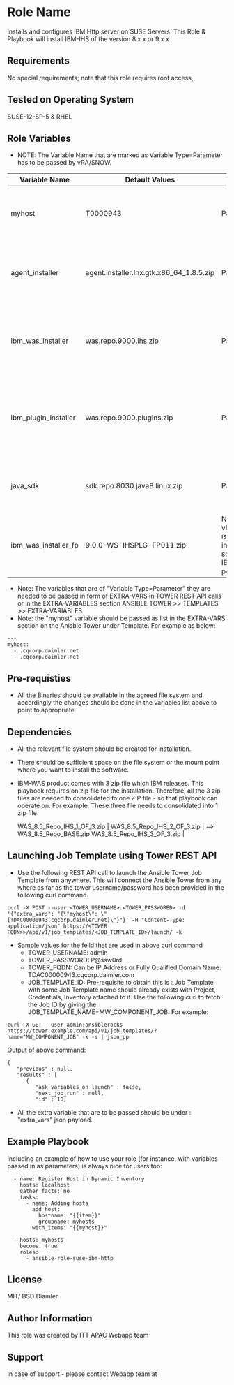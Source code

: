 Role Name
=========

Installs and configures IBM Http server on SUSE Servers.
This Role & Playbook will install IBM-IHS of the version 8.x.x or 9.x.x

Requirements
------------

No special requirements; note that this role requires root access,

Tested on Operating System
--------------------------

SUSE-12-SP-5 & RHEL

Role Variables
--------------

* NOTE: The Variable Name that are marked as Variable Type=Parameter has to be passed by vRA/SNOW.

| Variable Name | Default Values | Variable Type | Comments |
|------------------------|---------------------------|---------------------------|------------------------------|
| myhost | T0000943 | Parameter | Need to passed by vRA/SNOW in form of EXTRA-VARS Ansible Tower. It can be IP Address or FQDN |
| agent_installer | agent.installer.lnx.gtk.x86_64_1.8.5.zip | Parameter/Internal | It is file name which can change based on the WAS software Binaries. Daimler to decide whether it will be Parameter/Internal |
| ibm_was_installer | was.repo.9000.ihs.zip | Parameter/Internal | It is file name. IBM-IHS installer it can be 8.X.X or 9.x.x version of IBM-WAS. Daimler to decide whether it will be Parameter/Internal |
| ibm_plugin_installer | was.repo.9000.plugins.zip | Parameter/Internal | It is file name. IBM-IHS-PLUGIN installer it can be 8.X.X or 9.x.x version of IBM-WAS. Daimler to decide whether it will be Parameter/Internal |
| java_sdk | sdk.repo.8030.java8.linux.zip | Parameter/Internal | It is file name. JAVA sdk binary. Daimler to decide whether it should be Parameter/Internal |
| ibm_was_installer_fp | 9.0.0-WS-IHSPLG-FP011.zip | Need to pass by vRA/SNOW. This is the FixPack installation software which IBM release periodically |

* Note: The variables that are of "Variable Type=Parameter" they are needed to be passed in form of EXTRA-VARS in TOWER REST API calls or in the EXTRA-VARIABLES section ANSIBLE TOWER >> TEMPLATES >> EXTRA-VARIABLES
* Note: the "myhost" variable should be passed as list in the EXTRA-VARS section on the Anisble Tower under Template. For example as below:
```
---
myhost:
  - .cqcorp.daimler.net
  - .cqcorp.daimler.net
```

Pre-requisties
--------------

* All the Binaries should be available in the agreed file system and accordingly the changes should be done in the variables list above to point to appropriate

Dependencies
------------
* All the relevant file system should be created for installation.
* There should be sufficient space on the file system or the mount point where you want to install the software.
* IBM-WAS product comes with 3 zip file which IBM releases. This playbook requires on zip file for the installation. Therefore, all the 3 zip files are needed to consolidated to one ZIP file - so that playbook can operate on.
For example: These three file needs to consolidated into 1 zip file

  WAS_8.5_Repo_IHS_1_OF_3.zip |
  WAS_8.5_Repo_IHS_2_OF_3.zip | ==> WAS_8.5_Repo_BASE.zip
  WAS_8.5_Repo_IHS_3_OF_3.zip |

Launching Job Template using Tower REST API
------------------------------------------
* Use the following REST API call to launch the Ansible Tower Job Template from anywhere. This will connect the Ansible Tower from any where as far as the tower username/password has been provided in the following curl command.
```
curl -X POST --user <TOWER_USERNAME>:<TOWER_PASSWORED> -d '{"extra_vars": "{\"myhost\": \"[TDAC00000943.cqcorp.daimler.net]\"}"}' -H "Content-Type: application/json" https://<TOWER FQDN>>/api/v1/job_templates/<JOB_TEMPLATE_ID>/launch/ -k
```
* Sample values for the feild that are used in above curl command
    * TOWER_USERNAME: admin
    * TOWER_PASSWORD: P@ssw0rd
    * TOWER_FQDN: Can be IP Address or Fully Qualified Domain Name: TDAC00000943.cqcorp.daimler.com
    * JOB_TEMPLATE_ID: Pre-requisite to obtain this is : Job Template with some Job Template name should already exists with Project, Credentials, Inventory attached to it. Use the following curl to fetch the Job ID by giving the JOB_TEMPLATE_NAME=MW_COMPONENT_JOB. For example:
```
curl -X GET --user admin:ansiblerocks https://tower.example.com/api/v1/job_templates/?name="MW_COMPONENT_JOB" -k -s | json_pp
```
Output of above command:
```
{
   "previous" : null,
   "results" : [
      {
         "ask_variables_on_launch" : false,
         "next_job_run" : null,
         "id" : 10,
```
* All the extra variable that are to be passed should be under : "extra_vars" json payload.


Example Playbook
----------------

Including an example of how to use your role (for instance, with variables passed in as parameters) is always nice for users too:

      - name: Register Host in Dynamic Inventory
        hosts: localhost
        gather_facts: no
        tasks:
          - name: Adding hosts
            add_host:
              hostname: "{{item}}"
              groupname: myhosts
            with_items: "{{myhost}}"

      - hosts: myhosts
        become: true
        roles:
          - ansible-role-suse-ibm-http

License
-------

MIT/ BSD
Diamler

Author Information
------------------

This role was created by ITT APAC Webapp team

Support
-------

In case of support - please contact Webapp team at 
